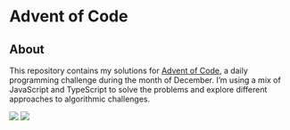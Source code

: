 <h1>Advent of Code</h1>

## About
This repository contains my solutions for <a href="https://adventofcode.com/">Advent of Code</a>, a daily programming challenge during the month of December. I’m using a mix of JavaScript and TypeScript to solve the problems and explore different approaches to algorithmic challenges.

![](https://img.shields.io/badge/2024-blue?style=for-the-badge&logo=googlecalendar&logoColor=white&color=blue) ![](https://img.shields.io/badge/typescript-logo?style=for-the-badge&logo=typescript&logoColor=white&color=blue)
